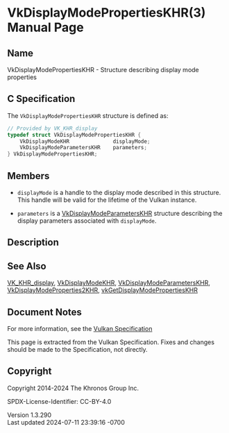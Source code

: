 # VkDisplayModePropertiesKHR(3) Manual Page

## Name

VkDisplayModePropertiesKHR - Structure describing display mode
properties



## <a href="#_c_specification" class="anchor"></a>C Specification

The `VkDisplayModePropertiesKHR` structure is defined as:

``` c
// Provided by VK_KHR_display
typedef struct VkDisplayModePropertiesKHR {
    VkDisplayModeKHR              displayMode;
    VkDisplayModeParametersKHR    parameters;
} VkDisplayModePropertiesKHR;
```

## <a href="#_members" class="anchor"></a>Members

- `displayMode` is a handle to the display mode described in this
  structure. This handle will be valid for the lifetime of the Vulkan
  instance.

- `parameters` is a
  [VkDisplayModeParametersKHR](https://registry.khronos.org/vulkan/specs/1.3-extensions/man/html/VkDisplayModeParametersKHR.html)
  structure describing the display parameters associated with
  `displayMode`.

## <a href="#_description" class="anchor"></a>Description

## <a href="#_see_also" class="anchor"></a>See Also

[VK_KHR_display](https://registry.khronos.org/vulkan/specs/1.3-extensions/man/html/VK_KHR_display.html),
[VkDisplayModeKHR](https://registry.khronos.org/vulkan/specs/1.3-extensions/man/html/VkDisplayModeKHR.html),
[VkDisplayModeParametersKHR](https://registry.khronos.org/vulkan/specs/1.3-extensions/man/html/VkDisplayModeParametersKHR.html),
[VkDisplayModeProperties2KHR](https://registry.khronos.org/vulkan/specs/1.3-extensions/man/html/VkDisplayModeProperties2KHR.html),
[vkGetDisplayModePropertiesKHR](https://registry.khronos.org/vulkan/specs/1.3-extensions/man/html/vkGetDisplayModePropertiesKHR.html)

## <a href="#_document_notes" class="anchor"></a>Document Notes

For more information, see the <a
href="https://registry.khronos.org/vulkan/specs/1.3-extensions/html/vkspec.html#VkDisplayModePropertiesKHR"
target="_blank" rel="noopener">Vulkan Specification</a>

This page is extracted from the Vulkan Specification. Fixes and changes
should be made to the Specification, not directly.

## <a href="#_copyright" class="anchor"></a>Copyright

Copyright 2014-2024 The Khronos Group Inc.

SPDX-License-Identifier: CC-BY-4.0

Version 1.3.290  
Last updated 2024-07-11 23:39:16 -0700
